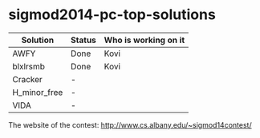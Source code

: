 # sigmod2014-pc-top-solutions

| Solution | Status | Who is working on it |
| ---------|--------|----------------------|
| AWFY | Done | Kovi |
| blxlrsmb | Done | Kovi |
| Cracker | - | |
| H_minor_free | - | |
| VIDA | - | |

The website of the contest: http://www.cs.albany.edu/~sigmod14contest/
